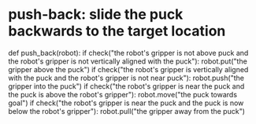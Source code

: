# push-back: slide the puck backwards to the target location
def push_back(robot):
    if check("the robot's gripper is not above puck and the robot's gripper is not vertically aligned with the puck"):
        robot.put("the gripper above the puck")
    if check("the robot's gripper is vertically aligned with the puck and the robot's gripper is not near puck"):
        robot.push("the gripper into the puck")
    if check("the robot's gripper is near the puck and the puck is above the robot's gripper"):
        robot.move("the puck towards goal")
    if check("the robot's gripper is near the puck and the puck is now below the robot's gripper"):
        robot.pull("the gripper away from the puck")